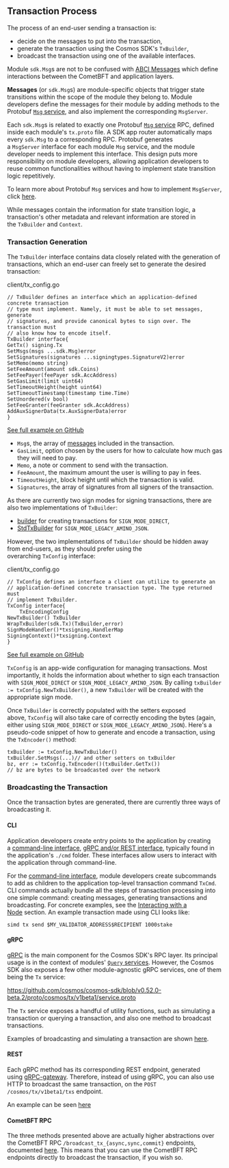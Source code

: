 Transaction Process[​](https://docs.cosmos.network/v0.52/learn/advanced/transactions#transaction-process "Direct link to Transaction Process")
----------------------------------------------------------------------------------------------------------------------------------------------

The process of an end-user sending a transaction is:

-   decide on the messages to put into the transaction,
-   generate the transaction using the Cosmos SDK's `TxBuilder`,
-   broadcast the transaction using one of the available interfaces.

Module `sdk.Msg`s are not to be confused with [ABCI Messages](https://docs.cometbft.com/v1.0/spec/abci/) which define interactions between the CometBFT and application layers.



**Messages** (or `sdk.Msg`s) are module-specific objects that trigger state transitions within the scope of the module they belong to. Module developers define the messages for their module by adding methods to the Protobuf [`Msg` service](https://docs.cosmos.network/v0.52/build/building-modules/msg-services), and also implement the corresponding `MsgServer`.

Each `sdk.Msg`s is related to exactly one Protobuf [`Msg` service](https://docs.cosmos.network/v0.52/build/building-modules/msg-services) RPC, defined inside each module's `tx.proto` file. A SDK app router automatically maps every `sdk.Msg` to a corresponding RPC. Protobuf generates a `MsgServer` interface for each module `Msg` service, and the module developer needs to implement this interface. This design puts more responsibility on module developers, allowing application developers to reuse common functionalities without having to implement state transition logic repetitively.

To learn more about Protobuf `Msg` services and how to implement `MsgServer`, click [here](https://docs.cosmos.network/v0.52/build/building-modules/msg-services).

While messages contain the information for state transition logic, a transaction's other metadata and relevant information are stored in the `TxBuilder` and `Context`.


### Transaction Generation[​](https://docs.cosmos.network/v0.52/learn/advanced/transactions#transaction-generation "Direct link to Transaction Generation")

The `TxBuilder` interface contains data closely related with the generation of transactions, which an end-user can freely set to generate the desired transaction:

client/tx\_config.go
```
// TxBuilder defines an interface which an application-defined concrete transaction
// type must implement. Namely, it must be able to set messages, generate
// signatures, and provide canonical bytes to sign over. The transaction must
// also know how to encode itself.
TxBuilder interface{
GetTx() signing.Tx
SetMsgs(msgs ...sdk.Msg)error
SetSignatures(signatures ...signingtypes.SignatureV2)error
SetMemo(memo string)
SetFeeAmount(amount sdk.Coins)
SetFeePayer(feePayer sdk.AccAddress)
SetGasLimit(limit uint64)
SetTimeoutHeight(height uint64)
SetTimeoutTimestamp(timestamp time.Time)
SetUnordered(v bool)
SetFeeGranter(feeGranter sdk.AccAddress)
AddAuxSignerData(tx.AuxSignerData)error
}

```

[See full example on GitHub](https://github.com/cosmos/cosmos-sdk/blob/v0.52.0-beta.2/client/tx_config.go#L39-L57)

-   `Msg`s, the array of [messages](https://docs.cosmos.network/v0.52/learn/advanced/transactions#messages) included in the transaction.
-   `GasLimit`, option chosen by the users for how to calculate how much gas they will need to pay.
-   `Memo`, a note or comment to send with the transaction.
-   `FeeAmount`, the maximum amount the user is willing to pay in fees.
-   `TimeoutHeight`, block height until which the transaction is valid.
-   `Signatures`, the array of signatures from all signers of the transaction.

As there are currently two sign modes for signing transactions, there are also two implementations of `TxBuilder`:

-   [builder](https://github.com/cosmos/cosmos-sdk/blob/v0.52.0-beta.2/x/auth/tx/builder.go#L79-L98) for creating transactions for `SIGN_MODE_DIRECT`,
-   [StdTxBuilder](https://github.com/cosmos/cosmos-sdk/blob/v0.52.0-beta.2/x/auth/migrations/legacytx/stdtx_builder.go#L11-L17) for `SIGN_MODE_LEGACY_AMINO_JSON`.

However, the two implementations of `TxBuilder` should be hidden away from end-users, as they should prefer using the overarching `TxConfig` interface:

client/tx\_config.go
```
// TxConfig defines an interface a client can utilize to generate an
// application-defined concrete transaction type. The type returned must
// implement TxBuilder.
TxConfig interface{
	TxEncodingConfig
NewTxBuilder() TxBuilder
WrapTxBuilder(sdk.Tx)(TxBuilder,error)
SignModeHandler()*txsigning.HandlerMap
SigningContext()*txsigning.Context
}

```

[See full example on GitHub](https://github.com/cosmos/cosmos-sdk/blob/v0.52.0-beta.2/client/tx_config.go#L27-L37)

`TxConfig` is an app-wide configuration for managing transactions. Most importantly, it holds the information about whether to sign each transaction with `SIGN_MODE_DIRECT` or `SIGN_MODE_LEGACY_AMINO_JSON`. By calling `txBuilder := txConfig.NewTxBuilder()`, a new `TxBuilder` will be created with the appropriate sign mode.

Once `TxBuilder` is correctly populated with the setters exposed above, `TxConfig` will also take care of correctly encoding the bytes (again, either using `SIGN_MODE_DIRECT` or `SIGN_MODE_LEGACY_AMINO_JSON`). Here's a pseudo-code snippet of how to generate and encode a transaction, using the `TxEncoder()` method:

```
txBuilder := txConfig.NewTxBuilder()
txBuilder.SetMsgs(...)// and other setters on txBuilder
bz, err := txConfig.TxEncoder()(txBuilder.GetTx())
// bz are bytes to be broadcasted over the network
```

### Broadcasting the Transaction[​](https://docs.cosmos.network/v0.52/learn/advanced/transactions#broadcasting-the-transaction "Direct link to Broadcasting the Transaction")

Once the transaction bytes are generated, there are currently three ways of broadcasting it.

#### CLI[​](https://docs.cosmos.network/v0.52/learn/advanced/transactions#cli "Direct link to CLI")

Application developers create entry points to the application by creating a [command-line interface](https://docs.cosmos.network/v0.52/learn/advanced/cli), [gRPC and/or REST interface](https://docs.cosmos.network/v0.52/learn/advanced/grpc_rest), typically found in the application's `./cmd` folder. These interfaces allow users to interact with the application through command-line.

For the [command-line interface](https://docs.cosmos.network/v0.52/build/building-modules/module-interfaces#cli), module developers create subcommands to add as children to the application top-level transaction command `TxCmd`. CLI commands actually bundle all the steps of transaction processing into one simple command: creating messages, generating transactions and broadcasting. For concrete examples, see the [Interacting with a Node](https://docs.cosmos.network/main/user/run-node/interact-node) section. An example transaction made using CLI looks like:

```
simd tx send $MY_VALIDATOR_ADDRESS$RECIPIENT 1000stake

```

#### gRPC[​](https://docs.cosmos.network/v0.52/learn/advanced/transactions#grpc "Direct link to gRPC")

[gRPC](https://grpc.io/) is the main component for the Cosmos SDK's RPC layer. Its principal usage is in the context of modules' [`Query` services](https://docs.cosmos.network/v0.52/build/building-modules/query-services). However, the Cosmos SDK also exposes a few other module-agnostic gRPC services, one of them being the `Tx` service:

<https://github.com/cosmos/cosmos-sdk/blob/v0.52.0-beta.2/proto/cosmos/tx/v1beta1/service.proto>

The `Tx` service exposes a handful of utility functions, such as simulating a transaction or querying a transaction, and also one method to broadcast transactions.

Examples of broadcasting and simulating a transaction are shown [here](https://docs.cosmos.network/main/user/run-node/txs#programmatically-with-go).

#### REST[​](https://docs.cosmos.network/v0.52/learn/advanced/transactions#rest "Direct link to REST")

Each gRPC method has its corresponding REST endpoint, generated using [gRPC-gateway](https://github.com/grpc-ecosystem/grpc-gateway). Therefore, instead of using gRPC, you can also use HTTP to broadcast the same transaction, on the `POST /cosmos/tx/v1beta1/txs` endpoint.

An example can be seen [here](https://docs.cosmos.network/main/user/run-node/txs#using-rest)

#### CometBFT RPC[​](https://docs.cosmos.network/v0.52/learn/advanced/transactions#cometbft-rpc "Direct link to CometBFT RPC")

The three methods presented above are actually higher abstractions over the CometBFT RPC `/broadcast_tx_{async,sync,commit}` endpoints, documented [here](https://docs.cometbft.com/v1.0/explanation/core/rpc). This means that you can use the CometBFT RPC endpoints directly to broadcast the transaction, if you wish so.